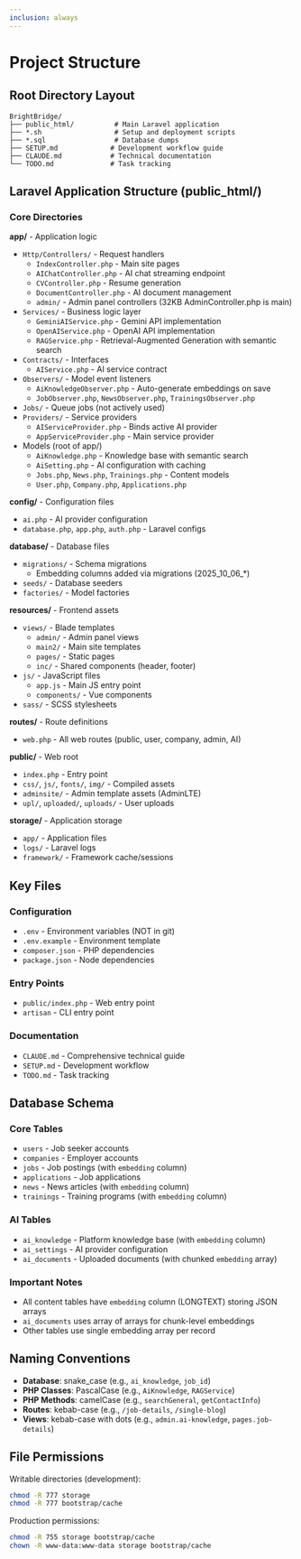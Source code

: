 ```yaml
---
inclusion: always
---
```


# Project Structure

## Root Directory Layout

```
BrightBridge/
├── public_html/          # Main Laravel application
├── *.sh                  # Setup and deployment scripts
├── *.sql                 # Database dumps
├── SETUP.md             # Development workflow guide
├── CLAUDE.md            # Technical documentation
└── TODO.md              # Task tracking
```

## Laravel Application Structure (public_html/)

### Core Directories

**app/** - Application logic
- `Http/Controllers/` - Request handlers
  - `IndexController.php` - Main site pages
  - `AIChatController.php` - AI chat streaming endpoint
  - `CVController.php` - Resume generation
  - `DocumentController.php` - AI document management
  - `admin/` - Admin panel controllers (32KB AdminController.php is main)
- `Services/` - Business logic layer
  - `GeminiAIService.php` - Gemini API implementation
  - `OpenAIService.php` - OpenAI API implementation
  - `RAGService.php` - Retrieval-Augmented Generation with semantic search
- `Contracts/` - Interfaces
  - `AIService.php` - AI service contract
- `Observers/` - Model event listeners
  - `AiKnowledgeObserver.php` - Auto-generate embeddings on save
  - `JobObserver.php`, `NewsObserver.php`, `TrainingsObserver.php`
- `Jobs/` - Queue jobs (not actively used)
- `Providers/` - Service providers
  - `AIServiceProvider.php` - Binds active AI provider
  - `AppServiceProvider.php` - Main service provider
- Models (root of app/)
  - `AiKnowledge.php` - Knowledge base with semantic search
  - `AiSetting.php` - AI configuration with caching
  - `Jobs.php`, `News.php`, `Trainings.php` - Content models
  - `User.php`, `Company.php`, `Applications.php`

**config/** - Configuration files
- `ai.php` - AI provider configuration
- `database.php`, `app.php`, `auth.php` - Laravel configs

**database/** - Database files
- `migrations/` - Schema migrations
  - Embedding columns added via migrations (2025_10_06_*)
- `seeds/` - Database seeders
- `factories/` - Model factories

**resources/** - Frontend assets
- `views/` - Blade templates
  - `admin/` - Admin panel views
  - `main2/` - Main site templates
  - `pages/` - Static pages
  - `inc/` - Shared components (header, footer)
- `js/` - JavaScript files
  - `app.js` - Main JS entry point
  - `components/` - Vue components
- `sass/` - SCSS stylesheets

**routes/** - Route definitions
- `web.php` - All web routes (public, user, company, admin, AI)

**public/** - Web root
- `index.php` - Entry point
- `css/`, `js/`, `fonts/`, `img/` - Compiled assets
- `adminsite/` - Admin template assets (AdminLTE)
- `upl/`, `uploaded/`, `uploads/` - User uploads

**storage/** - Application storage
- `app/` - Application files
- `logs/` - Laravel logs
- `framework/` - Framework cache/sessions

## Key Files

### Configuration
- `.env` - Environment variables (NOT in git)
- `.env.example` - Environment template
- `composer.json` - PHP dependencies
- `package.json` - Node dependencies

### Entry Points
- `public/index.php` - Web entry point
- `artisan` - CLI entry point

### Documentation
- `CLAUDE.md` - Comprehensive technical guide
- `SETUP.md` - Development workflow
- `TODO.md` - Task tracking

## Database Schema

### Core Tables
- `users` - Job seeker accounts
- `companies` - Employer accounts
- `jobs` - Job postings (with `embedding` column)
- `applications` - Job applications
- `news` - News articles (with `embedding` column)
- `trainings` - Training programs (with `embedding` column)

### AI Tables
- `ai_knowledge` - Platform knowledge base (with `embedding` column)
- `ai_settings` - AI provider configuration
- `ai_documents` - Uploaded documents (with chunked `embedding` array)

### Important Notes
- All content tables have `embedding` column (LONGTEXT) storing JSON arrays
- `ai_documents` uses array of arrays for chunk-level embeddings
- Other tables use single embedding array per record

## Naming Conventions

- **Database**: snake_case (e.g., `ai_knowledge`, `job_id`)
- **PHP Classes**: PascalCase (e.g., `AiKnowledge`, `RAGService`)
- **PHP Methods**: camelCase (e.g., `searchGeneral`, `getContactInfo`)
- **Routes**: kebab-case (e.g., `/job-details`, `/single-blog`)
- **Views**: kebab-case with dots (e.g., `admin.ai-knowledge`, `pages.job-details`)

## File Permissions

Writable directories (development):
```bash
chmod -R 777 storage
chmod -R 777 bootstrap/cache
```

Production permissions:
```bash
chmod -R 755 storage bootstrap/cache
chown -R www-data:www-data storage bootstrap/cache
```
